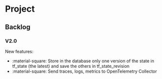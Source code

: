 # Project

## Backlog

### V2.0

New features:

- :material-square: Store in the database only one version of the state in tf_state (the latest) and save the others in tf_state_revision
- :material-square: Send traces, logs, metrics to OpenTelemetry Collector
